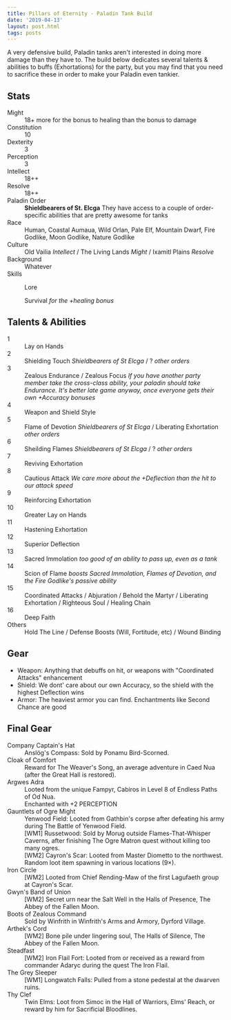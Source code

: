 ```yaml
---
title: Pillars of Eternity - Paladin Tank Build
date: '2019-04-13'
layout: post.html
tags: posts
---
```


A very defensive build, Paladin tanks aren't interested in doing more damage than they have to. The build below dedicates several talents & abilities to buffs (Exhortations) for the party, but you may find that you need to sacrifice these in order to make your Paladin even tankier.

## Stats
<dl class="row">
    <dt class="col-sm-3">Might</dt>
    <dd class="col-sm-9">18+ more for the bonus to healing than the bonus to damage</dd>
    <dt class="col-sm-3">Constitution</dt>
    <dd class="col-sm-9">10</dd>
    <dt class="col-sm-3">Dexterity</dt>
    <dd class="col-sm-9">3</dd>
    <dt class="col-sm-3">Perception</dt>
    <dd class="col-sm-9">3</dd>
    <dt class="col-sm-3">Intellect</dt>
    <dd class="col-sm-9">18++</dd>
    <dt class="col-sm-3">Resolve</dt>
    <dd class="col-sm-9">18++</dd>
    <dt class="col-sm-3">Paladin Order</dt>
    <dd class="col-sm-9"><strong>Shieldbearers of St. Elcga</strong> They have access to a couple of order-specific abilities that are pretty awesome for tanks</dd>
    <dt class="col-sm-3">Race</dt>
    <dd class="col-sm-9">Human, Coastal Aumaua, Wild Orlan, Pale Elf, Mountain Dwarf, Fire Godlike, Moon Godlike, Nature Godlike</dd>
    <dt class="col-sm-3">Culture</dt>
    <dd class="col-sm-9">Old Vailia <em>Intellect</em> / The Living Lands <em>Might</em> / Ixamitl Plains <em>Resolve</em></dd>
    <dt class="col-sm-3">Background</dt>
    <dd class="col-sm-9">Whatever</dd>
    <dt class="col-sm-3">Skills</dt>
    <dd class="col-sm-9">
        <p class="mb-0">Lore</p>
        <p class="mb-0">Survival <em>for the +healing bonus</em></p>
    </dd>
</dl>

## Talents & Abilities
<dl class="row">
    <dt class="col-sm-3">1</dt>
    <dd class="col-sm-9">Lay on Hands</dd>
    <dt class="col-sm-3">2</dt>
    <dd class="col-sm-9">Shielding Touch <em>Shieldbearers of St Elcga</em> / ? <em>other orders</em></dd>
    <dt class="col-sm-3">3</dt>
    <dd class="col-sm-9">Zealous Endurance / Zealous Focus <em>If you have another party member take the cross-class ability, your paladin should take Endurance. It's better late game anyway, once everyone gets their own +Accuracy bonuses</em></dd>
    <dt class="col-sm-3">4</dt>
    <dd class="col-sm-9">Weapon and Shield Style</dd>
    <dt class="col-sm-3">5</dt>
    <dd class="col-sm-9">Flame of Devotion <em>Shieldbearers of St Elcga</em> / Liberating Exhortation <em>other orders</em></dd>
    <dt class="col-sm-3">6</dt>
    <dd class="col-sm-9">Sheilding Flames <em>Shieldbearers of St Elcga</em> / ? <em>other orders</em></dd>
    <dt class="col-sm-3">7</dt>
    <dd class="col-sm-9">Reviving Exhortation</dd>
    <dt class="col-sm-3">8</dt>
    <dd class="col-sm-9">Cautious Attack <em>We care more about the +Deflection than the hit to our attack speed</em></dd>
    <dt class="col-sm-3">9</dt>
    <dd class="col-sm-9">Reinforcing Exhortation</dd>
    <dt class="col-sm-3">10</dt>
    <dd class="col-sm-9">Greater Lay on Hands</dd>
    <dt class="col-sm-3">11</dt>
    <dd class="col-sm-9">Hastening Exhortation</dd>
    <dt class="col-sm-3">12</dt>
    <dd class="col-sm-9">Superior Deflection</dd>
    <dt class="col-sm-3">13</dt>
    <dd class="col-sm-9">Sacred Immolation <em>too good of an ability to pass up, even as a tank</em></dd>
    <dt class="col-sm-3">14</dt>
    <dd class="col-sm-9">Scion of Flame <em>boosts Sacred Immolation, Flames of Devotion, and the Fire Godlike's passive ability</em></dd>
    <dt class="col-sm-3">15</dt>
    <dd class="col-sm-9">Coordinated Attacks / Abjuration / Behold the Martyr / Liberating Exhortation / Righteous Soul / Healing Chain</dd>
    <dt class="col-sm-3">16</dt>
    <dd class="col-sm-9">Deep Faith</dd>
    <dt class="col-sm-3">Others</dt>
    <dd class="col-sm-9">Hold The Line / Defense Boosts (Will, Fortitude, etc) / Wound Binding</dd>
</dl>

## Gear
* Weapon: Anything that debuffs on hit, or weapons with "Coordinated Attacks" enhancement
* Shield: We dont' care about our own Accuracy, so the shield with the highest Deflection wins
* Armor: The heaviest armor you can find. Enchantments like Second Chance are good

## Final Gear

<dl class="row">
    <dt>Company Captain's Hat</dt>
    <dd>Anslög's Compass: Sold by Ponamu Bird-Scorned.</dd>
    <dt>Cloak of Comfort</dt>
    <dd>Reward for The Weaver's Song, an average adventure in Caed Nua (after the Great Hall is restored).</dd>
    <dt>Argwes Adra</dt>
    <dd>Looted from the unique Fampyr, Cabiros in Level 8 of Endless Paths of Od Nua.</dd>
    <dd>Enchanted with +2 PERCEPTION</dd>
    <dt>Gauntlets of Ogre Might</dt>
    <dd>Yenwood Field: Looted from Gathbin's corpse after defeating his army during The Battle of Yenwood Field.</dd>
    <dd>[WM1] Russetwood: Sold by Morug outside Flames-That-Whisper Caverns, after finishing The Ogre Matron quest without killing too many ogres.</dd>
    <dd>[WM2] Cayron's Scar: Looted from Master Diometto to the northwest.</dd>
    <dd>Random loot item spawning in various locations (9×).</dd>
    <dt>Iron Circle</dt>
    <dd>[WM2] Looted from Chief Rending-Maw of the first Lagufaeth group at Cayron's Scar.</dd>
    <dt>Gwyn's Band of Union</dt>
    <dd>[WM2] Secret urn near the Salt Well in the Halls of Presence, The Abbey of the Fallen Moon.</dd>
    <dt>Boots of Zealous Command<dt>
    <dd>Sold by Winfrith in Winfrith's Arms and Armory, Dyrford Village.</dd>
    <dt>Arthek's Cord</dt>
    <dd>[WM2] Bone pile under lingering soul, The Halls of Silence, The Abbey of the Fallen Moon.</dd>
    <dt>Steadfast</dt>
    <dd>[WM2] Iron Flail Fort: Looted from or received as a reward from commander Adaryc during the quest The Iron Flail.</dd>
    <dt>The Grey Sleeper</dt>
    <dd>[WM1] Longwatch Falls: Pulled from a stone pedestal at the dwarven ruins.</dd>
    <dt>Thy Clef</dt>
    <dd>Twin Elms: Loot from Simoc in the Hall of Warriors, Elms' Reach, or reward by him for Sacrificial Bloodlines.</dd>
</dl>
